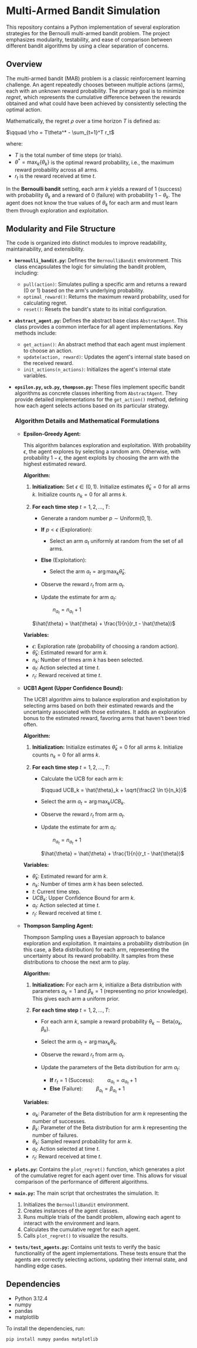 # Multi-Armed Bandit Simulation

This repository contains a Python implementation of several exploration strategies for the Bernoulli multi-armed bandit problem. The project emphasizes modularity, testability, and ease of comparison between different bandit algorithms by using a clear separation of concerns.

## Overview

The multi-armed bandit (MAB) problem is a classic reinforcement learning challenge.  An agent repeatedly chooses between multiple actions (arms), each with an unknown reward probability. The primary goal is to minimize *regret*, which represents the cumulative difference between the rewards obtained and what could have been achieved by consistently selecting the optimal action.

Mathematically, the regret $\rho$ over a time horizon $T$ is defined as:

$\qquad \rho = T\theta^* - \sum_{t=1}^T r_t$

where:

*   $T$ is the total number of time steps (or trials).
*   $\theta^* = \max_k\{\theta_k\}$ is the optimal reward probability, i.e., the maximum reward probability across all arms.
*   $r_t$ is the reward received at time $t$.

In the **Bernoulli bandit** setting, each arm $k$ yields a reward of 1 (success) with probability $\theta_k$ and a reward of 0 (failure) with probability $1 - \theta_k$.  The agent does not know the true values of $\theta_k$ for each arm and must learn them through exploration and exploitation.

## Modularity and File Structure

The code is organized into distinct modules to improve readability, maintainability, and extensibility.

*   **`bernoulli_bandit.py`:** Defines the `BernoulliBandit` environment.  This class encapsulates the logic for simulating the bandit problem, including:

    *   `pull(action)`:  Simulates pulling a specific arm and returns a reward (0 or 1) based on the arm's underlying probability.
    *   `optimal_reward()`:  Returns the maximum reward probability, used for calculating regret.
    *   `reset()`: Resets the bandit's state to its initial configuration.

*   **`abstract_agent.py`:** Defines the abstract base class `AbstractAgent`. This class provides a common interface for all agent implementations.  Key methods include:

    *   `get_action()`: An abstract method that each agent must implement to choose an action.
    *   `update(action, reward)`:  Updates the agent's internal state based on the received reward.
    *   `init_actions(n_actions)`: Initializes the agent's internal state variables.

*   **`epsilon.py`, `ucb.py`, `thompson.py`:** These files implement specific bandit algorithms as concrete classes inheriting from `AbstractAgent`. They provide detailed implementations for the `get_action()` method, defining how each agent selects actions based on its particular strategy.

    ### Algorithm Details and Mathematical Formulations

    *   **Epsilon-Greedy Agent:**

        This algorithm balances exploration and exploitation.  With probability $\epsilon$, the agent explores by selecting a random arm.  Otherwise, with probability $1 - \epsilon$, the agent exploits by choosing the arm with the highest estimated reward.

        **Algorithm:**

        1.  **Initialization:** Set $\epsilon \in (0, 1)$. Initialize estimates $\hat{\theta}_k = 0$ for all arms $k$. Initialize counts $n_k = 0$ for all arms $k$.

        2.  **For each time step** $t = 1, 2, \dots, T$:

            *   Generate a random number $p \sim \text{Uniform}(0, 1)$.

            *   **If** $p < \epsilon$ (Exploration):
                *   Select an arm $a_t$ uniformly at random from the set of all arms.

            *   **Else** (Exploitation):
                *   Select the arm $a_t = \arg\max_k \hat{\theta}_k$.

            *   Observe the reward $r_t$ from arm $a_t$.

            *   Update the estimate for arm $a_t$:

                $\qquad n_{a_t} = n_{a_t} + 1$

               $\hat{\theta} = \hat{\theta} + \frac{1}{n}(r_t - \hat{\theta})$


        **Variables:**

        *   $\epsilon$: Exploration rate (probability of choosing a random action).
        *   $\hat{\theta}_k$: Estimated reward for arm $k$.
        *   $n_k$: Number of times arm $k$ has been selected.
        *   $a_t$: Action selected at time $t$.
        *   $r_t$: Reward received at time $t$.

    *   **UCB1 Agent (Upper Confidence Bound):**

        The UCB1 algorithm aims to balance exploration and exploitation by selecting arms based on both their estimated rewards and the uncertainty associated with those estimates.  It adds an exploration bonus to the estimated reward, favoring arms that haven't been tried often.

        **Algorithm:**

        1.  **Initialization:** Initialize estimates $\hat{\theta}_k = 0$ for all arms $k$. Initialize counts $n_k = 0$ for all arms $k$.

        2.  **For each time step** $t = 1, 2, \dots, T$:

            *   Calculate the UCB for each arm $k$:

                $\qquad UCB_k = \hat{\theta}_k + \sqrt{\frac{2 \ln t}{n_k}}$

            *   Select the arm $a_t = \arg\max_k UCB_k$.

            *   Observe the reward $r_t$ from arm $a_t$.

            *   Update the estimate for arm $a_t$:

                $\qquad n_{a_t} = n_{a_t} + 1$

                $\hat{\theta} = \hat{\theta} + \frac{1}{n}(r_t - \hat{\theta})$


        **Variables:**

        *   $\hat{\theta}_k$: Estimated reward for arm $k$.
        *   $n_k$: Number of times arm $k$ has been selected.
        *   $t$: Current time step.
        *   $UCB_k$: Upper Confidence Bound for arm $k$.
        *   $a_t$: Action selected at time $t$.
        *   $r_t$: Reward received at time $t$.

    *   **Thompson Sampling Agent:**

        Thompson Sampling uses a Bayesian approach to balance exploration and exploitation. It maintains a probability distribution (in this case, a Beta distribution) for each arm, representing the uncertainty about its reward probability. It samples from these distributions to choose the next arm to play.

        **Algorithm:**

        1.  **Initialization:** For each arm $k$, initialize a Beta distribution with parameters $\alpha_k = 1$ and $\beta_k = 1$ (representing no prior knowledge).  This gives each arm a uniform prior.

        2.  **For each time step** $t = 1, 2, \dots, T$:

            *   For each arm $k$, sample a reward probability $\theta_k \sim \text{Beta}(\alpha_k, \beta_k)$.

            *   Select the arm $a_t = \arg\max_k \theta_k$.

            *   Observe the reward $r_t$ from arm $a_t$.

            *   Update the parameters of the Beta distribution for arm $a_t$:

                *   **If** $r_t = 1$ (Success):
                    $\qquad \alpha_{a_t} = \alpha_{a_t} + 1$
                *   **Else** (Failure):
                    $\qquad \beta_{a_t} = \beta_{a_t} + 1$

        **Variables:**

        *   $\alpha_k$: Parameter of the Beta distribution for arm $k$ representing the number of successes.
        *   $\beta_k$: Parameter of the Beta distribution for arm $k$ representing the number of failures.
        *   $\theta_k$: Sampled reward probability for arm $k$.
        *   $a_t$: Action selected at time $t$.
        *   $r_t$: Reward received at time $t$.

*   **`plots.py`:** Contains the `plot_regret()` function, which generates a plot of the cumulative regret for each agent over time.  This allows for visual comparison of the performance of different algorithms.

*   **`main.py`:** The main script that orchestrates the simulation.  It:
    1.  Initializes the `BernoulliBandit` environment.
    2.  Creates instances of the agent classes.
    3.  Runs multiple trials of the bandit problem, allowing each agent to interact with the environment and learn.
    4.  Calculates the cumulative regret for each agent.
    5.  Calls `plot_regret()` to visualize the results.

*   **`tests/test_agents.py`:** Contains unit tests to verify the basic functionality of the agent implementations.  These tests ensure that the agents are correctly selecting actions, updating their internal state, and handling edge cases.

## Dependencies

*   Python 3.12.4
*   numpy
*   pandas
*   matplotlib

To install the dependencies, run:

```bash
pip install numpy pandas matplotlib
